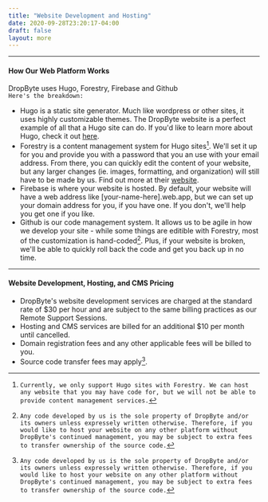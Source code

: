 ```yaml
---
title: "Website Development and Hosting"
date: 2020-09-28T23:20:17-04:00
draft: false
layout: more
---
```


---

#### How Our Web Platform Works
DropByte uses Hugo, Forestry, Firebase and Github  
`Here's the breakdown:`
* Hugo is a static site generator. Much like wordpress or other sites, it uses highly customizable themes. The DropByte website is a perfect example of all that a Hugo site can do. If you'd like to learn more about Hugo, check it out [here](https://gohugo.io).
* Forestry is a content management system for Hugo sites[^1]. We'll set it up for you and provide you with a password that you an use with your email address. From there, you can quickly edit the content of your website, but any larger changes (ie. images, formatting, and organization) will still have to be made by us. Find out more at their [website](https://forestry.io).
* Firebase is where your website is hosted. By default, your website will have a web address like [your-name-here].web.app, but we can set up your domain address for you, if you have one. If you don't, we'll help you get one if you like.
* Github is our code management system. It allows us to be agile in how we develop your site - while some things are editible with Forestry, most of the customization is hand-coded[^2]. Plus, if your website is broken, we'll be able to quickly roll back the code and get you back up in no time.

---

#### Website Development, Hosting, and CMS Pricing
* DropByte's website development services are charged at the standard rate of $30 per hour and are subject to the same billing practices as our Remote Support Sessions.
* Hosting and CMS services are billed for an additional $10 per month until cancelled. 
* Domain registration fees and any other applicable fees will be billed to you.
* Source code transfer fees may apply[^2].

[^1]: `Currently, we only support Hugo sites with Forestry. We can host any website that you may have code for, but we will not be able to provide content management services.`
[^2]: `Any code developed by us is the sole property of DropByte and/or its owners unless expressely written otherwise. Therefore, if you would like to host your website on any other platform without DropByte's continued management, you may be subject to extra fees to transfer ownership of the source code.`
